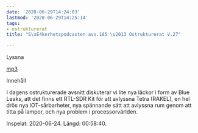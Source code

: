 ```yaml
---
date: '2020-06-29T14:24:03'
lastmod: '2020-06-29T14:25:14'
tags:
- ostrukturerat
title: "S\xE4kerhetspodcasten avs.185 \u2013 Ostrukturerat V.27"

---
```

Lyssna

[mp3](https://traffic.libsyn.com/secure/sakerhetspodcasten/2020-06-24_Sakerhetspodcasten_Ostrukt.mp3)

Innehåll

I dagens ostrukturerade avsnitt diskuterar vi lite nya läckor i form av Blue Leaks,
att det finns ett RTL-SDR Kit för att avlyssna Tetra (RAKEL), en hel drös nya IOT-sårbarheter,
nya spännande sätt att avlyssna rum genom att titta på lampor, och nya problem i processorvärlden.

Inspelat: 2020-06-24. Längd: 00:58:40.

